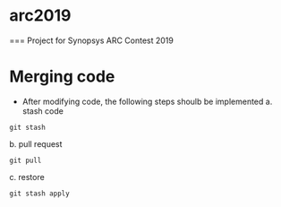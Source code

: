 # arc2019
===
Project for Synopsys ARC Contest 2019

# Merging code
- After modifying code, the following steps shoulb be implemented
a. stash code
```
git stash
```

b. pull request
```
git pull
```

c. restore
```
git stash apply
```
